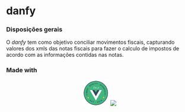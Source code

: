 # danfy

### Disposições gerais

O *danfy* tem como objetivo conciliar movimentos fiscais, capturando valores dos xmls das notas fiscais para fazer o calculo de impostos de acordo com as informações contidas nas notas.

### Made with

<center>
<img src="vuebadge.svg" height="70"> 
<img src="https://cdn.worldvectorlogo.com/logos/firebase-1.svg" height="70">
</center>